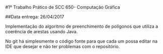 #1º Trabalho Prático de SCC 650- Computação Gráfica

##Data entrega: 26/04/2017

Implementação do algoritmo de preenchimento de polígonos que utiliza a coerência  de arestas usando Java.

No git há simplesmente o código fonte para que cada um possa editar na IDE que desejar e não ter problemas com o repositório. 

